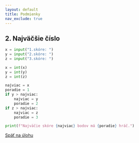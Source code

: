 ```yaml
---
layout: default
title: Podmienky
nav_exclude: true
---
```


## 2. Najväčšie číslo
```python
x = input("1.skóre: ")
y = input("2.skóre: ")
z = input("3.skóre: ")

x = int(x)
y = int(y)
z = int(z)

najviac = x
poradie = 1
if y > najviac:
    najviac = y
    poradie = 2
if z > najviac:
    najviac = z
    poradie = 3

print(f"Najväčie skóre {najviac} bodov má {poradie} hráč.")
```

[Späť na úlohu](/coding/beginner/2-chapter/2.html)